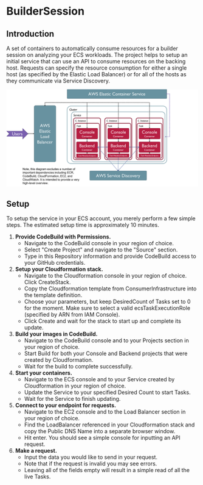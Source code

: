 # BuilderSession
## Introduction
A set of containers to automatically consume resources for a builder session on analyzing your ECS workloads. The project helps to setup an initial service that can use an API to consume resources on the backing host. Requests can specify the resource consumption for either a single host (as specified by the Elastic Load Balancer) or for all of the hosts as they communicate via Service Discovery.

![Alt text](Architecture.png "High-Level Setup of ConsumerService")

## Setup
To setup the service in your ECS account, you merely perform a few simple steps. The estimated setup time is approximately 10 minutes.

1. **Provide CodeBuild with Permissions.**
    * Navigate to the CodeBuild console in your region of choice.
    * Select "Create Project" and navigate to the "Source" section.
    * Type in this Repository information and provide CodeBuild access to your GitHub credentials.
2. **Setup your Cloudformation stack.**
    * Navigate to the Cloudformation console in your region of choice. Click CreateStack.
    * Copy the Cloudformation template from ConsumerInfrastructure into the template definition.
    * Choose your parameters, but keep DesiredCount of Tasks set to 0 for the moment. Make sure to select a valid ecsTaskExecutionRole (specified by ARN from IAM Console).
    * Click Create and wait for the stack to start up and complete its update.
3. **Build your images in CodeBuild.**
    * Navigate to the CodeBuild console and to your Projects section in your region of choice.
    * Start Build for both your Console and Backend projects that were created by Cloudformation.
    * Wait for the build to complete successfully.
4. **Start your containers.**
    * Navigate to the ECS console and to your Service created by Cloudformation in your region of choice.
    * Update the Service to your specified Desired Count to start Tasks.
    * Wait for the Service to finish updating.
5. **Connect to your endpoint for requests.**
    * Navigate to the EC2 console and to the Load Balancer section in your region of choice.
    * Find the LoadBalancer referenced in your Cloudformation stack and copy the Public DNS Name into a separate browser window.
    * Hit enter. You should see a simple console for inputting an API request.
6. **Make a request.**
    * Input the data you would like to send in your request.
    * Note that if the request is invalid you may see errors.
    * Leaving all of the fields empty will result in a simple read of all the live Tasks.
